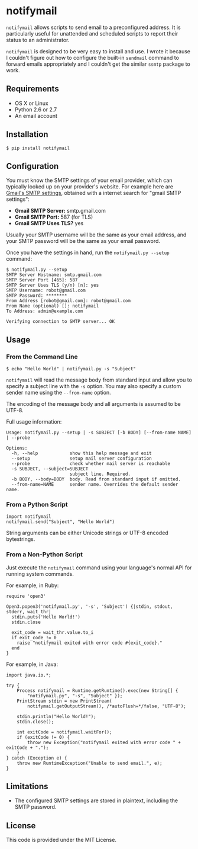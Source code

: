 # notifymail

`notifymail` allows scripts to send email to a preconfigured address. It is particularly useful for unattended and scheduled scripts to report their status to an administrator.

`notifymail` is designed to be very easy to install and use. I wrote it because I couldn't figure out how to configure the built-in `sendmail` command to forward emails appropriately and I couldn't get the similar `ssmtp` package to work.

## Requirements

* OS X or Linux
* Python 2.6 or 2.7
* An email account

## Installation

```
$ pip install notifymail
```

## Configuration

You must know the SMTP settings of your email provider, which can typically looked up on your provider's website. For example here are [Gmail's SMTP settings](https://support.google.com/mail/troubleshooter/1668960?hl=en#ts=1665119,1665162), obtained with a internet search for "gmail SMTP settings":

* **Gmail SMTP Server:** smtp.gmail.com
* **Gmail SMTP Port:** 587 (for TLS)
* **Gmail SMTP Uses TLS?** yes

Usually your SMTP username will be the same as your email address, and your SMTP password will be the same as your email password.

Once you have the settings in hand, run the `notifymail.py --setup` command:

```
$ notifymail.py --setup
SMTP Server Hostname: smtp.gmail.com
SMTP Server Port [465]: 587
SMTP Server Uses TLS (y/n) [n]: yes
SMTP Username: robot@gmail.com
SMTP Password: ********
From Address [robot@gmail.com]: robot@gmail.com
From Name (optional) []: notifymail
To Address: admin@example.com

Verifying connection to SMTP server... OK
```

## Usage

### From the Command Line

```
$ echo "Hello World" | notifymail.py -s "Subject"
```

`notifymail` will read the message body from standard input and allow you to specify a subject line with the `-s` option. You may also specify a custom sender name using the `--from-name` option.

The encoding of the message body and all arguments is assumed to be UTF-8.

Full usage information:

```
Usage: notifymail.py --setup | -s SUBJECT [-b BODY] [--from-name NAME] | --probe

Options:
  -h, --help            show this help message and exit
  --setup               setup mail server configuration
  --probe               check whether mail server is reachable
  -s SUBJECT, --subject=SUBJECT
                        subject line. Required.
  -b BODY, --body=BODY  body. Read from standard input if omitted.
  --from-name=NAME      sender name. Overrides the default sender name.
```

### From a Python Script

```
import notifymail
notifymail.send("Subject", "Hello World")
```

String arguments can be either Unicode strings or UTF-8 encoded bytestrings.

### From a Non-Python Script

Just execute the `notifymail` command using your language's normal API for running system commands.

For example, in Ruby:

```
require 'open3'

Open3.popen3('notifymail.py', '-s', 'Subject') {|stdin, stdout, stderr, wait_thr|
  stdin.puts('Hello World!')
  stdin.close
  
  exit_code = wait_thr.value.to_i
  if exit_code != 0
    raise "notifymail exited with error code #{exit_code}."
  end
}
```

For example, in Java:

```
import java.io.*;

try {
    Process notifymail = Runtime.getRuntime().exec(new String[] {
        "notifymail.py", "-s", "Subject" });
    PrintStream stdin = new PrintStream(
        notifymail.getOutputStream(), /*autoFlush=*/false, "UTF-8");
    
    stdin.println("Hello World!");
    stdin.close();
    
    int exitCode = notifymail.waitFor();
    if (exitCode != 0) {
        throw new Exception("notifymail exited with error code " + exitCode + ".");
    }
} catch (Exception e) {
    throw new RuntimeException("Unable to send email.", e);
}
```

## Limitations

* The configured SMTP settings are stored in plaintext, including the SMTP password.

## License

This code is provided under the MIT License.